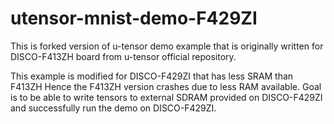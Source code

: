 # utensor-mnist-demo-F429ZI
This is forked version of u-tensor demo example that is originally written for DISCO-F413ZH board from u-tensor official repository.

This example is modified for DISCO-F429ZI that has less SRAM than F413ZH Hence the F413ZH version crashes due to less RAM available. 
Goal is to be able to write tensors to external SDRAM provided on DISCO-F429ZI and successfully run the demo on DISCO-F429ZI.
